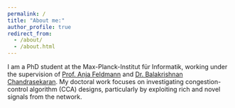 ```yaml
---
permalink: /
title: "About me:"
author_profile: true
redirect_from: 
  - /about/
  - /about.html
---
```

I am a PhD student at the Max-Planck-Institut für Informatik, working under the supervision of [Prof. Anja Feldmann](https://www.mpi-inf.mpg.de/departments/inet/people/anja-feldmann) and [Dr. Balakrishnan Chandrasekaran](https://balakrishnanc.github.io/). My doctoral work focuses on investigating congestion-control algorithm (CCA) designs, particularly by exploiting rich and novel signals from the network.
